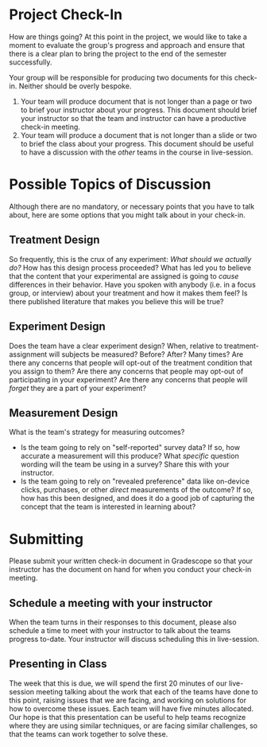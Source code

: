 # Project Check-In

How are things going? At this point in the project, we would like to take a moment to evaluate the group's progress and approach and ensure that there is a clear plan to bring the project to the end of the semester successfully. 

Your group will be responsible for producing two documents for this check-in. Neither should be overly bespoke. 

1. Your team will produce document that is not longer than a page or two to brief your instructor about your progress. This document should brief your instructor so that the team and instructor can have a productive check-in meeting.
2. Your team will produce a document that is not longer than a slide or two to brief the class about your progress. This document should be useful to have a discussion with the *other* teams in the course in live-session. 

# Possible Topics of Discussion 

Although there are no mandatory, or necessary points that you have to talk about, here are some options that you might talk about in your check-in.

## Treatment Design 

So frequently, this is the crux of any experiment: _What should we actually do?_ How has this design process proceeded? What has led you to believe that the content that your experimental are assigned is going to _cause_ differences in their behavior. Have you spoken with anybody (i.e. in a focus group, or interview) about your treatment and how it makes them feel? Is there published literature that makes you believe this will be true?

## Experiment Design 

Does the team have a clear experiment design? When, relative to treatment-assignment will subjects be measured? Before? After? Many times? Are there any concerns that people will opt-out of the treatment condition that you assign to them? Are there any concerns that people may opt-out of participating in your experiment? Are there any concerns that people will _forget_ they are a part of your experiment? 

## Measurement Design 

What is the team's strategy for measuring outcomes? 

- Is the team going to rely on "self-reported" survey data? If so, how accurate a measurement will this produce? What _specific_ question wording will the team be using in a survey? Share this with your instructor. 
- Is the team going to rely on "revealed preference" data like on-device clicks, purchases, or other _direct_ measurements of the outcome? If so, how has this been designed, and does it do a good job of capturing the concept that the team is interested in learning about?

# Submitting 

Please submit your written check-in document in Gradescope so that your instructor has the document on hand for when you conduct your check-in meeting. 

## Schedule a meeting with your instructor 

When the team turns in their responses to this document, please also schedule a time to meet with your instructor to talk about the teams progress to-date. Your instructor will discuss scheduling this in live-session. 

## Presenting in Class 

The week that this is due, we will spend the first 20 minutes of our live-session meeting talking about the work that each of the teams have done to this point, raising issues that we are facing, and working on solutions for how to overcome these issues. Each team will have five minutes allocated. Our hope is that this presentation can be useful to help teams recognize where they are using similar techniques, or are facing similar challenges, so that the teams can work together to solve these.  
